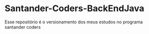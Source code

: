 # Santander-Coders-BackEndJava
Esse repositório é o versionamento dos meus estudos no programa santander coders
